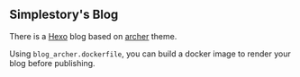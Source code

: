 ## Simplestory's Blog

There is a [Hexo](https://hexo.io/) blog based on [archer](https://github.com/fi3ework/hexo-theme-archer) theme.

Using `blog_archer.dockerfile`, you can build a docker image to render your blog before publishing.
